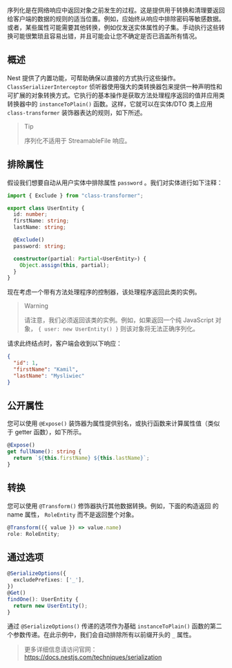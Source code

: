 序列化是在网络响应中返回对象之前发生的过程。这是提供用于转换和清理要返回给客户端的数据的规则的适当位置。例如，应始终从响应中排除密码等敏感数据。或者，某些属性可能需要其他转换，例如仅发送实体属性的子集。手动执行这些转换可能很繁琐且容易出错，并且可能会让您不确定是否已涵盖所有情况。

## 概述

Nest 提供了内置功能，可帮助确保以直接的方式执行这些操作。 `ClassSerializerInterceptor` 侦听器使用强大的类转换器包来提供一种声明性和可扩展的对象转换方式。它执行的基本操作是获取方法处理程序返回的值并应用类转换器中的 `instanceToPlain()` 函数。这样，它就可以在实体/DTO 类上应用 `class-transformer` 装饰器表达的规则，如下所述。

> Tip
>
> 序列化不适用于 StreamableFile 响应。

## 排除属性

假设我们想要自动从用户实体中排除属性 `password` 。我们对实体进行如下注释：

```typescript
import { Exclude } from "class-transformer";

export class UserEntity {
  id: number;
  firstName: string;
  lastName: string;

  @Exclude()
  password: string;

  constructor(partial: Partial<UserEntity>) {
    Object.assign(this, partial);
  }
}
```

现在考虑一个带有方法处理程序的控制器，该处理程序返回此类的实例。

> Warning
>
> 请注意，我们必须返回该类的实例。例如，如果返回一个纯 JavaScript 对象， `{ user: new UserEntity() }` 则该对象将无法正确序列化。

请求此终结点时，客户端会收到以下响应：

```json
{
  "id": 1,
  "firstName": "Kamil",
  "lastName": "Mysliwiec"
}
```

## 公开属性

您可以使用 `@Expose()` 装饰器为属性提供别名，或执行函数来计算属性值（类似于 getter 函数），如下所示。

```typescript
@Expose()
get fullName(): string {
  return `${this.firstName} ${this.lastName}`;
}
```

## 转换

您可以使用 `@Transform()` 修饰器执行其他数据转换。例如，下面的构造返回 的 name 属性， `RoleEntity` 而不是返回整个对象。

```typescript
@Transform(({ value }) => value.name)
role: RoleEntity;
```

## 通过选项

```typescript
@SerializeOptions({
  excludePrefixes: ['_'],
})
@Get()
findOne(): UserEntity {
  return new UserEntity();
}
```

通过 `@SerializeOptions()` 传递的选项作为基础 `instanceToPlain()` 函数的第二个参数传递。在此示例中，我们会自动排除所有以前缀开头的 `_` 属性。

> 更多详细信息请访问官网：https://docs.nestjs.com/techniques/serialization

